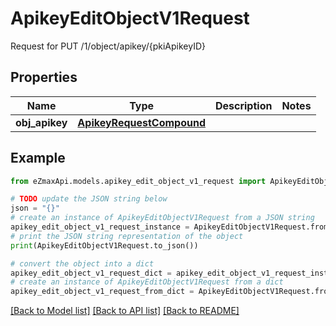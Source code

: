 # ApikeyEditObjectV1Request

Request for PUT /1/object/apikey/{pkiApikeyID}

## Properties

Name | Type | Description | Notes
------------ | ------------- | ------------- | -------------
**obj_apikey** | [**ApikeyRequestCompound**](ApikeyRequestCompound.md) |  | 

## Example

```python
from eZmaxApi.models.apikey_edit_object_v1_request import ApikeyEditObjectV1Request

# TODO update the JSON string below
json = "{}"
# create an instance of ApikeyEditObjectV1Request from a JSON string
apikey_edit_object_v1_request_instance = ApikeyEditObjectV1Request.from_json(json)
# print the JSON string representation of the object
print(ApikeyEditObjectV1Request.to_json())

# convert the object into a dict
apikey_edit_object_v1_request_dict = apikey_edit_object_v1_request_instance.to_dict()
# create an instance of ApikeyEditObjectV1Request from a dict
apikey_edit_object_v1_request_from_dict = ApikeyEditObjectV1Request.from_dict(apikey_edit_object_v1_request_dict)
```
[[Back to Model list]](../README.md#documentation-for-models) [[Back to API list]](../README.md#documentation-for-api-endpoints) [[Back to README]](../README.md)


